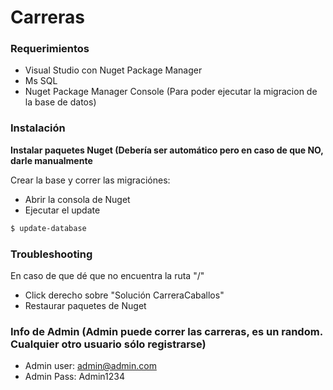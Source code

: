 # Carreras

### Requerimientos

-   Visual Studio con Nuget Package Manager
-   Ms SQL
-   Nuget Package Manager Console (Para poder ejecutar la migracion de la base de datos)

### Instalación
**Instalar paquetes Nuget (Debería ser automático pero en caso de que NO, darle manualmente**

Crear la base y correr las migraciónes:
-   Abrir la consola de Nuget
-   Ejecutar el update
```sh
$ update-database
```

### Troubleshooting

En caso de que dé que no encuentra la ruta "/"
-   Click derecho sobre "Solución CarreraCaballos"
-   Restaurar paquetes de Nuget

### Info de Admin (Admin puede correr las carreras, es un random. Cualquier otro usuario sólo registrarse)

-   Admin user: admin@admin.com
-   Admin Pass: Admin1234
